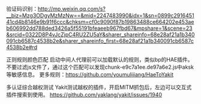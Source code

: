 验证码识别：<http://mp.weixin.qq.com/s?__biz=Mzg3ODgyMzMzNw==&mid=2247483990&idx=1&sn=0899c291645141cd4b8146e9b91f6ccc&chksm=cf0c9090f87b19863488ce664202e453aeb606992dd788ded3426a5f55191bfeaeeb967fbd67&mpshare=1&scene=23&srcid=0322D8P4vJcZjpC4RU2ZU5aY&sharer_shareinfo=68e28af21a1b340091cb6587c4538b2e&sharer_shareinfo_first=68e28af21a1b340091cb6587c4538b2e#rd>

正则规则颜色匹配
启动中间人代理前可以加载默认的规则，类似bp的HAE插件。
不要过滤js文件了，通过这个匹配可以发现chunk-e9c7a1ee.de97a6e2.js中aksk等敏感信息。
更多规则：<https://github.com/youmulijiang/HaeToYakit>



多认证综合越权测试
Yakit测试越权的插件，开启MITM抓包后，左边可以交互式插件搜索到使用。
<https://github.com/yaklang/yakit/issues/1940>